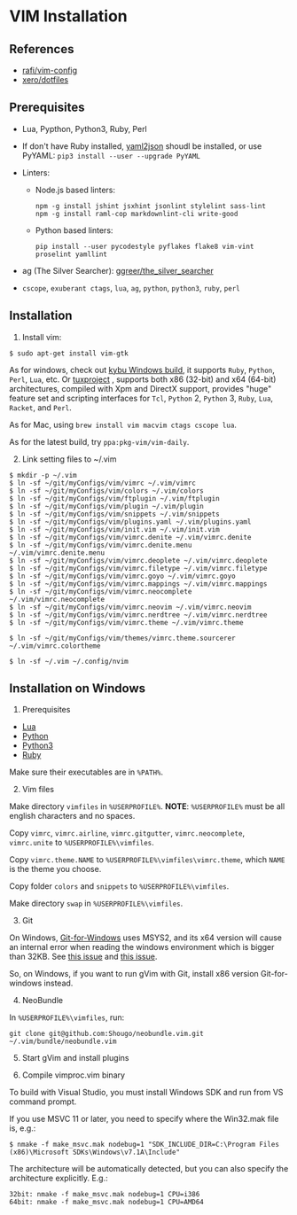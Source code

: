 VIM Installation
================

## References

- [rafi/vim-config](https://github.com/rafi/vim-config)
- [xero/dotfiles](https://github.com/xero/dotfiles)

## Prerequisites

- Lua, Pypthon, Python3, Ruby, Perl
- If don't have Ruby installed,
  [yaml2json](https://github.com/SoftwearDevelopment/large-yaml2json-json2yaml)
  shoudl be installed, or use PyYAML: `pip3 install --user --upgrade PyYAML`
- Linters:
  - Node.js based linters:

    ```
    npm -g install jshint jsxhint jsonlint stylelint sass-lint
    npm -g install raml-cop markdownlint-cli write-good
    ```

  - Python based linters:

    ```
    pip install --user pycodestyle pyflakes flake8 vim-vint proselint yamllint
    ```

- ag (The Silver Searcher): [ggreer/the_silver_searcher](https://github.com/ggreer/the_silver_searcher)
- `cscope`, `exuberant ctags`, `lua`, `ag`, `python`, `python3`, `ruby`, `perl`

## Installation

1. Install vim:

  ```text
  $ sudo apt-get install vim-gtk
  ```

  As for windows, check out [kybu Windows build](https://bitbucket.org/kybu/vim-for-windows-single-drop), it supports `Ruby`, `Python`, `Perl`, `Lua`, etc. Or [tuxproject](http://tuxproject.de/projects/vim) , supports both x86 (32-bit) and x64 (64-bit) architectures, compiled with Xpm and DirectX support, provides "huge" feature set and scripting interfaces for `Tcl`, `Python` 2, `Python` 3, `Ruby`, `Lua`, `Racket`, and `Perl`.

  As for Mac, using `brew install vim macvim ctags cscope lua`.

  As for the latest build, try `ppa:pkg-vim/vim-daily`.

2. Link setting files to ~/.vim

  ```text
  $ mkdir -p ~/.vim
  $ ln -sf ~/git/myConfigs/vim/vimrc ~/.vim/vimrc
  $ ln -sf ~/git/myConfigs/vim/colors ~/.vim/colors
  $ ln -sf ~/git/myConfigs/vim/ftplugin ~/.vim/ftplugin
  $ ln -sf ~/git/myConfigs/vim/plugin ~/.vim/plugin
  $ ln -sf ~/git/myConfigs/vim/snippets ~/.vim/snippets
  $ ln -sf ~/git/myConfigs/vim/plugins.yaml ~/.vim/plugins.yaml
  $ ln -sf ~/git/myConfigs/vim/init.vim ~/.vim/init.vim
  $ ln -sf ~/git/myConfigs/vim/vimrc.denite ~/.vim/vimrc.denite
  $ ln -sf ~/git/myConfigs/vim/vimrc.denite.menu ~/.vim/vimrc.denite.menu
  $ ln -sf ~/git/myConfigs/vim/vimrc.deoplete ~/.vim/vimrc.deoplete
  $ ln -sf ~/git/myConfigs/vim/vimrc.filetype ~/.vim/vimrc.filetype
  $ ln -sf ~/git/myConfigs/vim/vimrc.goyo ~/.vim/vimrc.goyo
  $ ln -sf ~/git/myConfigs/vim/vimrc.mappings ~/.vim/vimrc.mappings
  $ ln -sf ~/git/myConfigs/vim/vimrc.neocomplete ~/.vim/vimrc.neocomplete
  $ ln -sf ~/git/myConfigs/vim/vimrc.neovim ~/.vim/vimrc.neovim
  $ ln -sf ~/git/myConfigs/vim/vimrc.nerdtree ~/.vim/vimrc.nerdtree
  $ ln -sf ~/git/myConfigs/vim/vimrc.theme ~/.vim/vimrc.theme

  $ ln -sf ~/git/myConfigs/vim/themes/vimrc.theme.sourcerer ~/.vim/vimrc.colortheme

  $ ln -sf ~/.vim ~/.config/nvim
  ```

## Installation on Windows

1. Prerequisites

  - [Lua](http://luabinaries.sourceforge.net/download.html)
  - [Python](https://www.python.org/downloads/)
  - [Python3](https://www.python.org/downloads/)
  - [Ruby](http://rubyinstaller.org/downloads/)

  Make sure their executables are in `%PATH%`.

2. Vim files

  Make directory `vimfiles` in `%USERPROFILE%`. **NOTE**: `%USERPROFILE%` must be all english characters and no spaces.

  Copy `vimrc`, `vimrc.airline`, `vimrc.gitgutter`, `vimrc.neocomplete`, `vimrc.unite` to `%USERPROFILE%\vimfiles`.

  Copy `vimrc.theme.NAME` to `%USERPROFILE%\vimfiles\vimrc.theme`, which `NAME` is the theme you choose.

  Copy folder `colors` and `snippets` to `%USERPROFILE%\vimfiles`.

  Make directory `swap` in `%USERPROFILE%\vimfiles`.

3. Git

  On Windows, [Git-for-Windows](https://github.com/git-for-windows/git) uses MSYS2, and its x64 version will cause an internal error when reading the windows environment which is bigger than 32KB. See [this issue](https://github.com/Alexpux/MSYS2-packages/issues/25) and [this issue](https://github.com/git-for-windows/git/issues/942).

  So, on Windows, if you want to run gVim with Git, install x86 version Git-for-windows instead.

4. NeoBundle

  In `%USERPROFILE%\vimfiles`, run:

  ```shell
  git clone git@github.com:Shougo/neobundle.vim.git ~/.vim/bundle/neobundle.vim
  ```

5. Start gVim and install plugins

6. Compile vimproc.vim binary

  To build with Visual Studio, you must install Windows SDK and run from VS command prompt.

  If you use MSVC 11 or later, you need to specify where the Win32.mak file is, e.g.:

  ```shell
  $ nmake -f make_msvc.mak nodebug=1 "SDK_INCLUDE_DIR=C:\Program Files (x86)\Microsoft SDKs\Windows\v7.1A\Include"
  ```

  The architecture will be automatically detected, but you can also specify the architecture explicitly. E.g.:

  ```shell
  32bit: nmake -f make_msvc.mak nodebug=1 CPU=i386
  64bit: nmake -f make_msvc.mak nodebug=1 CPU=AMD64
  ```
